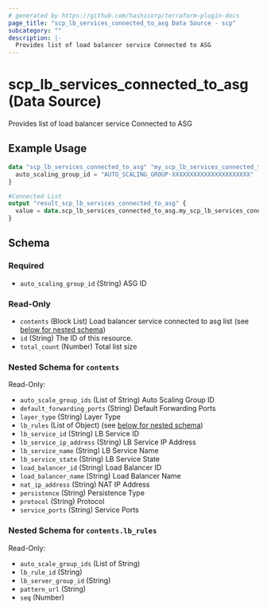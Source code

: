 ```yaml
---
# generated by https://github.com/hashicorp/terraform-plugin-docs
page_title: "scp_lb_services_connected_to_asg Data Source - scp"
subcategory: ""
description: |-
  Provides list of load balancer service Connected to ASG
---
```


# scp_lb_services_connected_to_asg (Data Source)

Provides list of load balancer service Connected to ASG

## Example Usage

```terraform
data "scp_lb_services_connected_to_asg" "my_scp_lb_services_connected_to_asg" {
  auto_scaling_group_id = "AUTO_SCALING_GROUP-XXXXXXXXXXXXXXXXXXXXXX"
}

#Connected List
output "result_scp_lb_services_connected_to_asg" {
  value = data.scp_lb_services_connected_to_asg.my_scp_lb_services_connected_to_asg
}
```

<!-- schema generated by tfplugindocs -->
## Schema

### Required

- `auto_scaling_group_id` (String) ASG ID

### Read-Only

- `contents` (Block List) Load balancer service connected to asg list (see [below for nested schema](#nestedblock--contents))
- `id` (String) The ID of this resource.
- `total_count` (Number) Total list size

<a id="nestedblock--contents"></a>
### Nested Schema for `contents`

Read-Only:

- `auto_scale_group_ids` (List of String) Auto Scaling Group ID
- `default_forwarding_ports` (String) Default Forwarding Ports
- `layer_type` (String) Layer Type
- `lb_rules` (List of Object) (see [below for nested schema](#nestedatt--contents--lb_rules))
- `lb_service_id` (String) LB Service ID
- `lb_service_ip_address` (String) LB Service IP Address
- `lb_service_name` (String) LB Service Name
- `lb_service_state` (String) LB Service State
- `load_balancer_id` (String) Load Balancer ID
- `load_balancer_name` (String) Load Balancer Name
- `nat_ip_address` (String) NAT IP Address
- `persistence` (String) Persistence Type
- `protocol` (String) Protocol
- `service_ports` (String) Service Ports

<a id="nestedatt--contents--lb_rules"></a>
### Nested Schema for `contents.lb_rules`

Read-Only:

- `auto_scale_group_ids` (List of String)
- `lb_rule_id` (String)
- `lb_server_group_id` (String)
- `pattern_url` (String)
- `seq` (Number)


